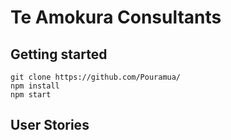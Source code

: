 # Te Amokura Consultants

## Getting started

```
git clone https://github.com/Pouramua/
npm install
npm start
```

## User Stories
